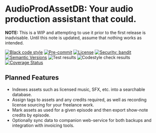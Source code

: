 # AudioProdAssetDB: Your audio production assistant that could.

**NOTE:** This is a WIP and attempting to use it prior to the first release is inadvisable. Until this note is updated, assume that nothing works as intended.

[![Black code style](https://img.shields.io/badge/code%20style-black-000000.svg)](https://github.com/ambv/black)
[![Pre-commit](https://img.shields.io/badge/pre--commit-enabled-brightgreen?logo=pre-commit&logoColor=white)](https://github.com/andrlik/AudProdAssetDB/blob/main/.pre-commit-config.yaml)
[![License](https://img.shields.io/github/license/andrlik/AudProdAssetDB)](https://github.com/andrlik/AudProdAssetDB/blob/main/LICENSE)
[![Security: bandit](https://img.shields.io/badge/security-bandit-green.svg)](https://github.com/PyCQA/bandit)
[![Semantic Versions](https://img.shields.io/badge/%20%20%F0%9F%93%A6%F0%9F%9A%80-semantic--versions-e10079.svg)](https://github.com/andrlik/AudProdAssetDB/releases)
![Test results](https://github.com/andrlik/AudProdAssetDB/actions/workflows/ci.yml/badge.svg)
![Codestyle check results](https://github.com/andrlik/AudProdAssetDB/actions/workflows/codestyle.yml/badge.svg)
[![Coverage Status](https://coveralls.io/repos/github/andrlik/AudProdAssetDB/badge.svg?branch=main)](https://coveralls.io/github/andrlik/AudProdAssetDB?branch=main)

## Planned Features

- Indexes assets such as licensed music, SFX, etc. into a searchable database.
- Assign tags to assets and any credits required, as well as recording license sourcing for your freelance work.
- Mark assets as used for a given episode and then export show-note credits by episode.
- Optionally sync data to companion web-service for both backups and integration with invoicing tools.
